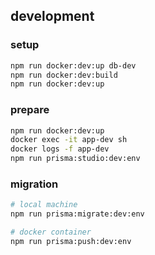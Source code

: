 ## development

### setup
```sh
npm run docker:dev:up db-dev
npm run docker:dev:build
npm run docker:dev:up
```

### prepare
```sh
npm run docker:dev:up
docker exec -it app-dev sh
docker logs -f app-dev
npm run prisma:studio:dev:env
```

### migration
```sh
# local machine
npm run prisma:migrate:dev:env

# docker container
npm run prisma:push:dev:env
```
